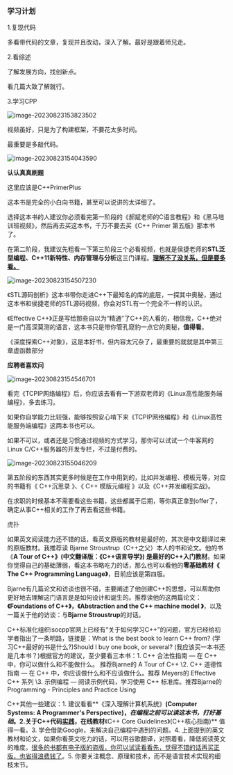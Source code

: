 ### 学习计划

1.复现代码

多看带代码的文章，复现并且改动，深入了解。最好是跟着师兄走。

2.看综述

了解发展方向，找创新点。

看几篇大致了解就行。

3.学习CPP

![image-20230823153823502](C:\Users\lxc\AppData\Roaming\Typora\typora-user-images\image-20230823153825621.png)

视频虽好，只是为了构建框架，不要花太多时间。

最重要是多敲代码。

![image-20230823154043590](C:\Users\lxc\AppData\Roaming\Typora\typora-user-images\image-20230823154043590.png)

**认认真真刷题**

这里应该是C++PrimerPlus

这本书是完全的小白向书籍，甚至可以说讲的太详细了。

选择这本书的人建议你必须看完第一阶段的《郝斌老师的C语言教程》和《黑马培训班视频》，然后再去买这本书，千万不要去买《C++ Primer 第五版》那本书了。

在第二阶段，我建议先粗看一下第三阶段三个必看视频，也就是侯捷老师的**STL泛型编程、C++11新特性、内存管理与分析**这三门课程。<u>**理解不了没关系，但是要多看。**</u>

![image-20230823154507230](C:\Users\lxc\AppData\Roaming\Typora\typora-user-images\image-20230823154507230.png)

《STL源码剖析》这本书带你走进C++下最知名的库的底层，一探其中奥秘，通过这本书和侯捷老师的STL源码视频，你会对STL有一个完全不一样的认识。

《Effective C++》正是写给那些自以为“精通”了C++的人看的，相信我，C++绝对是一门高深莫测的语言，这本书只是带你管孔窥豹一点它的奥秘，**值得看**。

《深度探索C++对象》，这是本好书，但内容太冗杂了，最重要的就就是其中第三章虚函数部分

**应聘者喜欢问**

![image-20230823154546701](C:\Users\lxc\AppData\Roaming\Typora\typora-user-images\image-20230823154546701.png)

看完《TCPIP网络编程》后，你应该去看有一下游双老师的《Linux高性能服务端编程》，多去练习。

如果你自学能力比较强，能够按照安心啃下来《TCPIP网络编程》和《Linux高性能服务端编程》这两本书也可以。

如果不可以，或者还是习惯通过视频的方式学习，那你可以试试一个牛客网的Linux C/C++服务器的开发专栏，不过是付费的。

![image-20230823155046209](C:\Users\lxc\AppData\Roaming\Typora\typora-user-images\image-20230823155046209.png)

第五阶段的东西其实更多时候是在工作中用到的，比如并发编程、模板元等，对应的书籍有《 C++沉思录 》、《 C++ 模版元编程 》以及《C++并发编程实战》。

在求职的时候基本不需要看这些书籍，这些都属于后期，等你真正拿到offer了，确定从事C++相关的工作了再去看这些书籍。

虎扑

如果英文阅读能力还不错的话，看英文原版的教材是最好的，其次是中文翻译过来的原版教材。我推荐读 Bjarne Stroustrup（C++之父）本人的书和论文。他的书《**A Tour of C++》(中文翻译版：《C++语言导学》) 是最好的C++入门教材**。如果你觉得自己的基础薄弱，看这本书略吃力的话，那么也可以看他的**零基础教材《 The C++ Programming Language》**，目前应该是第四版。

Bjarne有几篇论文和访谈也很不错，主要阐述了他创建C++的思想，可以帮助你更好地去理解这门语言是是如何设计和诞生的。推荐读他的这两篇论文：**《Foundations of C++》，《Abstraction and the C++ machine model 》**，以及一篇关于他的访谈：与**Bjarne Stroustrup**的对话。﻿

C++标准化组织isocpp官网上已经有“关于如何学习C++”的问题，官方已经给初学者指出了一条明路，链接是：What is the best book to learn C++ from? (学习C++最好的书是什么?)Should I buy one book, or several? (我应该买一本书还是几本书？)根据官方的建议，至少要看三本书：1﻿. C++ 合法性指南 — 在 C++ 中，你可以做什么和不能做什么。 推荐Bjarne的 A Tour of C++
\2. C++ 道德性指南 — 在 C++ 中，你应该做什么和不应该做什么。推荐 Meyers的 Effective C++ 系列
\3. 示例编程 — 阅读示例代码，学习使用 C++ 标准库。推荐Bjarne的Programming - Principles and Practice Using

 C++其他一些建议：1. 建议看看**《深入理解计算机系统》**(Computer Systems: A Programmer's Perspective)，*在编程之前可以读这本书，打好基础*。2.关于C++代码<u>实践</u>，在线教材**《C++ Core Guidelines》(﻿C++核心指南)** 值得一看。3﻿. 学会借助Google，来解决自己编程中遇到的问题。4﻿. 上面提到的英文教材和论文，如果你看英文吃力的话，可以用谷歌翻译，对照着看，降低阅读英文的难度。<u>很多的书都有电子版的盗版，你可以试读看看先，觉得不错的话再买正版，也省得浪费钱了</u>。5. 你要关注概念、原理和技术，而不是语言技术实现的细枝末节。